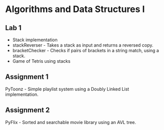 # Algorithms and Data Structures I

## Lab 1

- Stack implementation  
- stackReverser - Takes a stack as input and returns a reversed copy.  
- bracketChecker - Checks if pairs of brackets in a string match, using a stack.  
- Game of Tetris using stacks  

## Assignment 1

PyToonz - Simple playlist system using a Doubly Linked List implementation.

## Assignment 2

PyFlix - Sorted and searchable movie library using an AVL tree.
